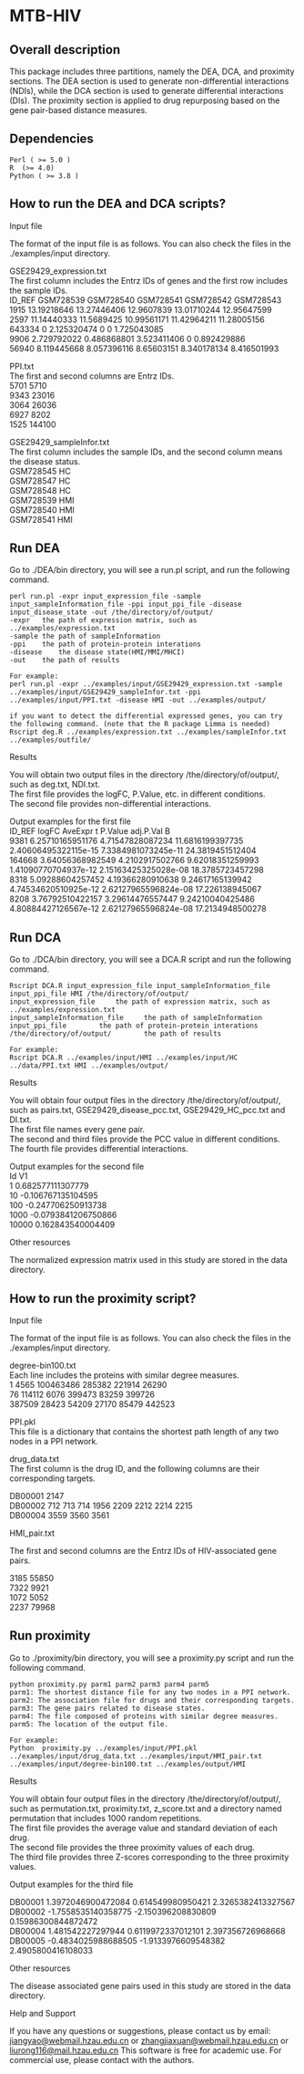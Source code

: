 # MTB-HIV
## Overall description

This package includes three partitions, namely the DEA, DCA, and proximity sections. The DEA section is used to generate non-differential interactions (NDIs), while the DCA section is used to generate differential interactions (DIs). The proximity section is applied to drug repurposing based on the gene pair-based distance measures.

## Dependencies

	Perl ( >= 5.0 )
	R  (>= 4.0)
  	Python ( >= 3.8 )

## How to run the DEA and DCA scripts?

Input file

The format of the input file is as follows. You can also check the files in the ./examples/input directory. 

GSE29429_expression.txt  
The first column includes the Entrz IDs of genes and the first row includes the sample IDs.  
ID_REF  GSM728539  GSM728540	GSM728541	GSM728542	GSM728543  
1915	  13.19218646	13.27446406	12.9607839	13.01710244	12.95647599  
2597	  11.14440333	11.5689425	10.99561171	11.42964211	11.28005156  
643334	  0	2.125320474	0	0	1.725043085  
9906	  2.729792022	0.486868801	3.523411406	0	0.892429886  
56940	  8.119445668	8.057396116	8.65603151	8.340178134	8.416501993  

PPI.txt  
The first and second columns are Entrz IDs.  
5701	5710  
9343	23016  
3064	26036  
6927	8202  
1525	144100  

GSE29429_sampleInfor.txt  
The first column includes the sample IDs, and the second column means the disease status.  
GSM728545	HC  
GSM728547	HC  
GSM728548	HC  
GSM728539	HMI  
GSM728540	HMI  
GSM728541	HMI  

## Run DEA

Go to ./DEA/bin directory, you will see a run.pl script, and run the following command.

    perl run.pl -expr input_expression_file -sample input_sampleInformation_file -ppi input_ppi_file -disease input_disease_state -out /the/directory/of/output/
    -expr 	the path of expression matrix, such as ../examples/expression.txt
    -sample	the path of sampleInformation
    -ppi 	the path of protein-protein interations
    -disease	the disease state(HMI/MMI/MHCI)
    -out	the path of results
    
    For example:
    perl run.pl -expr ../examples/input/GSE29429_expression.txt -sample ../examples/input/GSE29429_sampleInfor.txt -ppi ../examples/input/PPI.txt -disease HMI -out ../examples/output/

    if you want to detect the differential expressed genes, you can try the following command. (note that the R package Limma is needed)
    Rscript deg.R ../examples/expression.txt ../examples/sampleInfor.txt ../examples/outfile/

Results

You will obtain two output files in the directory /the/directory/of/output/, such as deg.txt, NDI.txt.  
The first file provides the logFC, P.Value, etc. in different conditions.  
The second file provides non-differential interactions.  

Output examples for the first file  
ID_REF	  logFC	AveExpr	t	P.Value	adj.P.Val	B  
9381	  6.25710165951176	4.71547828087234	11.6816199397735	2.40606495322115e-15	7.3384981073245e-11	24.3819451512404  
164668	  3.64056368982549	4.2102917502766	9.62018351259993	1.41090770704937e-12	2.15163425325028e-08	18.3785723457298  
8318	  5.09288604257452	4.19366280910638	9.24617165139942	4.74534620510925e-12	2.62127965596824e-08	17.226138945067  
8208	  3.76792510422157	3.29614476557447	9.24210040425486	4.80884427126567e-12	2.62127965596824e-08	17.2134948500278  

## Run DCA
Go to ./DCA/bin directory, you will see a DCA.R script and run the following command.

	Rscript DCA.R input_expression_file input_sampleInformation_file input_ppi_file HMI /the/directory/of/output/
    input_expression_file     the path of expression matrix, such as ../examples/expression.txt
    input_sampleInformation_file     the path of sampleInformation
    input_ppi_file        the path of protein-protein interations
    /the/directory/of/output/        the path of results
    
    For example:
    Rscript DCA.R ../examples/input/HMI ../examples/input/HC ../data/PPI.txt HMI ../examples/output/

Results

You will obtain four output files in the directory /the/directory/of/output/, such as pairs.txt, GSE29429_disease_pcc.txt, GSE29429_HC_pcc.txt and DI.txt.   
The first file names every gene pair.  
The second and third files provide the PCC value in different conditions.  
The fourth file provides differential interactions.  

Output examples for the second file  
Id	V1  
1	0.682577111307779  
10	-0.106767135104595  
100	-0.247706250913738  
1000	-0.0793841206750866  
10000	0.162843540004409  

Other resources

The normalized expression matrix used in this study are stored in the data directory.  


## How to run the proximity script?
Input file

The format of the input file is as follows. You can also check the files in the ./examples/input directory. 

degree-bin100.txt  
Each line includes the proteins with similar degree measures.  
1	4565	100463486	285382	221914	26290  
76	114112	6076	399473	83259	399726	  
387509	28423	54209	27170	85479	442523  

PPI.pkl  
This file is a dictionary that contains the shortest path length of any two nodes in a PPI network.

drug_data.txt  
The first column is the drug ID, and the following columns are their corresponding targets.

DB00001		2147  	
DB00002		712	713	714	1956	2209	2212	2214	2215  	
DB00004		3559	3560	3561  

HMI_pair.txt 

The first and second columns are the Entrz IDs of HIV-associated gene pairs.

3185	55850  
7322	9921  
1072	5052  
2237	79968  

## Run proximity
Go to ./proximity/bin directory, you will see a proximity.py script and run the following command.

	python proximity.py parm1 parm2 parm3 parm4 parm5
    parm1: The shortest distance file for any two nodes in a PPI network.
    parm2: The association file for drugs and their corresponding targets.
    parm3: The gene pairs related to disease states.
    parm4: The file composed of proteins with similar degree measures.
    parm5: The location of the output file.
    
    For example:
    Python 	proximity.py ../examples/input/PPI.pkl ../examples/input/drug_data.txt ../examples/input/HMI_pair.txt ../examples/input/degree-bin100.txt ../examples/output/HMI

Results

You will obtain four output files in the directory /the/directory/of/output/, such as permutation.txt, proximity.txt, z_score.txt and a directory named permutation that includes 1000 random repetitions.  
The first file provides the average value and standard deviation of each drug.  
The second file provides the three proximity values of each drug.  
The third file provides three Z-scores corresponding to the three proximity values.  

Output examples for the third file

DB00001	1.3972046900472084	0.614549980950421	2.3265382413327567  
DB00002	-1.7558535140358775	-2.150396208830809	0.15986300844872472  
DB00004	1.481542227297944	0.6119972337012101	2.397356726968668  
DB00005	-0.4834025988688505	-1.9133976609548382	2.4905800416108033  

Other resources 

The disease associated gene pairs used in this study are stored in the data directory.

Help and Support

If you have any questions or suggestions, please contact us by email:  jiangyao@webmail.hzau.edu.cn or zhangjiaxuan@webmail.hzau.edu.cn or liurong116@mail.hzau.edu.cn
This software is free for academic use. For commercial use, please contact with the authors.
